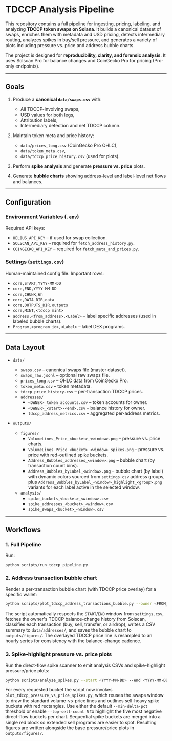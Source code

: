 # TDCCP Analysis Pipeline

This repository contains a full pipeline for ingesting, pricing, labeling, and analyzing **TDCCP token swaps on Solana**. It builds a canonical dataset of swaps, enriches them with metadata and USD pricing, detects intermediary routing, analyzes spikes in buy/sell pressure, and generates a variety of plots including pressure vs. price and address bubble charts.

The project is designed for **reproducibility, clarity, and forensic analysis**. It uses Solscan Pro for balance changes and CoinGecko Pro for pricing (Pro-only endpoints).

---

## Goals

1. Produce a **canonical `data/swaps.csv`** with:
   - All TDCCP-involving swaps,
   - USD values for both legs,
   - Attribution labels,
   - Intermediary detection and net TDCCP column.

2. Maintain token meta and price history:
   - `data/prices_long.csv` (CoinGecko Pro OHLC),
   - `data/token_meta.csv`,
   - `data/tdccp_price_history.csv` (used for plots).

3. Perform **spike analysis** and generate **pressure vs. price** plots.

4. Generate **bubble charts** showing address-level and label-level net flows and balances.

---

## Configuration

### Environment Variables (`.env`)
Required API keys:

- `HELIUS_API_KEY` – if used for swap collection.
- `SOLSCAN_API_KEY` – required for `fetch_address_history.py`.
- `COINGECKO_API_KEY` – required for `fetch_meta_and_prices.py`.

### Settings (`settings.csv`)
Human-maintained config file. Important rows:

- `core,START,YYYY-MM-DD`
- `core,END,YYYY-MM-DD`
- `core,CHUNK,6h`
- `core,DATA_DIR,data`
- `core,OUTPUTS_DIR,outputs`
- `core,MINT,<tdccp mint>`
- `address,<from_address>,<Label>` – label specific addresses (used in labeled bubble charts).
- `Program,<program_id>,<Label>` – label DEX programs.

---

## Data Layout

- `data/`
  - `swaps.csv` – canonical swaps file (master dataset).
  - `swaps_raw.jsonl` – optional raw swaps file.
  - `prices_long.csv` – OHLC data from CoinGecko Pro.
  - `token_meta.csv` – token metadata.
  - `tdccp_price_history.csv` – per-transaction TDCCP prices.
  - `addresses/`
    - `<OWNER>_token_accounts.csv` – token accounts for owner.
    - `<OWNER>_<start>-<end>.csv` – balance history for owner.
    - `tdccp_address_metrics.csv` – aggregated per-address metrics.

- `outputs/`
  - `figures/`
    - `VolumeLines_Price_<bucket>_<window>.png` – pressure vs. price charts.
    - `VolumeLines_Price_<bucket>_<window>_spikes.png` – pressure vs. price with red-outlined spike buckets.
    - `Address_Bubbles_addresses_<window>.png` – bubble chart (by transaction count bins).
    - `Address_Bubbles_byLabel_<window>.png` – bubble chart (by label) with dynamic colors sourced from `settings.csv` address groups, plus `Address_Bubbles_byLabel_<window>_highlight_<group>.png` variants for each label active in the selected window.
  - `analysis/`
    - `spike_buckets_<bucket>_<window>.csv`
    - `spike_addresses_<bucket>_<window>.csv`
    - `spike_swaps_<bucket>_<window>.csv`

---

## Workflows

### 1. Full Pipeline
Run:
```bash
python scripts/run_tdccp_pipeline.py
```

### 2. Address transaction bubble chart
Render a per-transaction bubble chart (with TDCCP price overlay) for a specific wallet:

```bash
python scripts/plot_tdccp_address_transactions_bubble.py --owner <FROM_ADDRESS>
```

The script automatically respects the `START`/`END` window from `settings.csv`, fetches the owner's TDCCP balance-change history from Solscan, classifies each transaction (buy, sell, transfer, or airdrop), writes a CSV summary to `data/addresses/`, and saves the bubble chart to `outputs/figures/`. The overlayed TDCCP price line is resampled to an hourly series for consistency with the balance-change cadence.

### 3. Spike-highlight pressure vs. price plots
Run the direct-flow spike scanner to emit analysis CSVs and spike-highlight pressure/price plots:

```bash
python scripts/analyze_spikes.py --start <YYYY-MM-DD> --end <YYYY-MM-DD>
```

For every requested bucket the script now invokes `plot_tdccp_pressure_vs_price_spikes.py`, which reuses the swaps window to draw the standard volume-vs-price lines and outlines sell-heavy spike buckets with red rectangles. Use either the default `--min-delta-pct` threshold or enable `--top-sell-count 5` to highlight the five most negative direct-flow buckets per chart. Sequential spike buckets are merged into a single red block so extended sell programs are easier to spot. Resulting figures are written alongside the base pressure/price plots in `outputs/figures/`.
